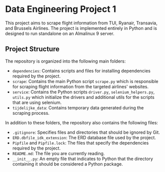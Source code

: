 ﻿# Data Engineering Project 1

This project aims to scrape flight information from TUI, Ryanair, Transavia, and Brussels Airlines. The project is implemented entirely in Python and is designed to run standalone on an Almalinux 9 server.

## Project Structure

The repository is organized into the following main folders:

- `dependencies`: Contains scripts and files for installing dependencies required by the project.
- `scrape`: Contains the main Python script `scrape.py` which is responsible for scraping flight information from the targeted airlines' websites.
- `service`: Contains the Python scripts `driver.py`, `selenium_helpers.py`, `utils.py` which initialize the drivers and additional utils for the scripts that are using selenium.
- `tijdelijke_data`: Contains temporary data generated during the scraping process.

In addition to these folders, the repository also contains the following files:

- `.gitignore`: Specifies files and directories that should be ignored by Git.
- `ERD.dbfile_idk_extension`: The ERD database file used by the project.
- `Pipfile` and `Pipfile.lock`: The files that specify the dependencies required by the project.
- `README.md`: The file you are currently reading.
- `__init__.py`: An empty file that indicates to Python that the directory containing it should be considered a Python package.
